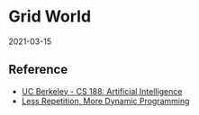 # Grid World

2021-03-15

## Reference

- [UC Berkeley - CS 188: Artificial Intelligence](https://inst.eecs.berkeley.edu/~cs188/fa18/assets/slides/lec8/FA18_cs188_lecture8_MDPs_I_1pp.pdf)
- [Less Repetition, More Dynamic Programming](https://medium.com/basecs/less-repetition-more-dynamic-programming-43d29830a630)
